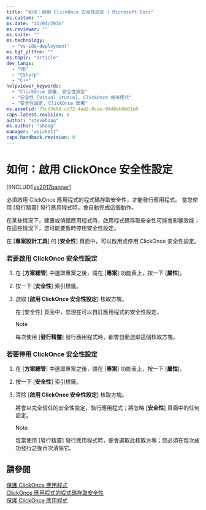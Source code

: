 ```yaml
---
title: "如何：啟用 ClickOnce 安全性設定 | Microsoft Docs"
ms.custom: ""
ms.date: "11/04/2016"
ms.reviewer: ""
ms.suite: ""
ms.technology: 
  - "vs-ide-deployment"
ms.tgt_pltfrm: ""
ms.topic: "article"
dev_langs: 
  - "VB"
  - "CSharp"
  - "C++"
helpviewer_keywords: 
  - "ClickOnce 部署, 安全性設定"
  - "安全性 [Visual Studio], ClickOnce 應用程式"
  - "安全性設定, ClickOnce 部署"
ms.assetid: 73cd3e9d-cd72-4ad2-8cae-94d6bb6b01e0
caps.latest.revision: 8
author: "stevehoag"
ms.author: "shoag"
manager: "wpickett"
caps.handback.revision: 8
---
```

# 如何：啟用 ClickOnce 安全性設定
[!INCLUDE[vs2017banner](../code-quality/includes/vs2017banner.md)]

必須啟用 ClickOnce 應用程式的程式碼存取安全性，才能發行應用程式。  當您使用 \[發行精靈\] 發行應用程式時，會自動完成這個動作。  
  
 在某些情況下，建置或偵錯應用程式時，啟用程式碼存取安全性可能會影響效能；在這些情況下，您可能要暫時停用安全性設定。  
  
 在 \[**專案設計工具**\] 的 \[**安全性**\] 頁面中，可以啟用或停用 ClickOnce 安全性設定。  
  
### 若要啟用 ClickOnce 安全性設定  
  
1.  在 \[**方案總管**\] 中選取專案之後，請在 \[**專案**\] 功能表上，按一下 \[**屬性**\]。  
  
2.  按一下 \[**安全性**\] 索引標籤。  
  
3.  選取 \[**啟用 ClickOnce 安全性設定**\] 核取方塊。  
  
     在 \[安全性\] 頁面中，您現在可以自訂應用程式的安全性設定。  
  
    > [!NOTE]
    >  每次使用 \[**發行精靈**\] 發行應用程式時，都會自動選取這個核取方塊。  
  
### 若要停用 ClickOnce 安全性設定  
  
1.  在 \[**方案總管**\] 中選取專案之後，請在 \[**專案**\] 功能表上，按一下 \[**屬性**\]。  
  
2.  按一下 \[**安全性**\] 索引標籤。  
  
3.  清除 \[**啟用 ClickOnce 安全性設定**\] 核取方塊。  
  
     將會以完全信任的安全性設定，執行應用程式；將忽略 \[**安全性**\] 頁面中的任何設定。  
  
    > [!NOTE]
    >  每當使用 \[發行精靈\] 發行應用程式時，便會選取此核取方塊；您必須在每次成功發行之後再次清除它。  
  
## 請參閱  
 [保護 ClickOnce 應用程式](../deployment/securing-clickonce-applications.md)   
 [ClickOnce 應用程式的程式碼存取安全性](../deployment/code-access-security-for-clickonce-applications.md)   
 [保護 ClickOnce 應用程式](../deployment/securing-clickonce-applications.md)